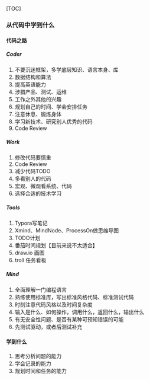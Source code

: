 [TOC]

### 从代码中学到什么

#### 代码之路

##### Coder

1.  不要沉迷框架，多学底层知识、语言本身、库
2.  数据结构和算法
3.  提高英语能力
4.  涉猎产品、测试、运维
5.  工作之外其他的兴趣
6.  规划自己的时间、学会安排任务
7.  注意休息、锻炼身体
8.  学习新技术、研究别人优秀的代码
9.  Code Review

##### Work

1.  修改代码要慎重
2.  Code Review
3.  减少代码TODO
4.  多看别人的代码
5.  宏观、微观看系统、代码
6.  选择合适的技术学习

##### Tools

1.  Typora写笔记
2.  Xmind、MindNode、ProcessOn做思维导图
3.  TODO计划
4.  番茄时间规划【目前来说不太适合】
5.  draw.io 画图
6.  troll 任务看板

##### Mind

1.  全面理解一门编程语言
2.  熟练使用标准库，写出标准风格代码、标准测试代码
3.  时刻注意代码风格以及时间复杂度
4.  输入是什么、如何操作，调用什么，返回什么，输出什么
5.  有无安全性问题、是否有某种可预知错误的可能
6.  先测试驱动，或者后测试补充

#### 学到什么

1. 思考分析问题的能力
2. 学会记录的能力
3. 规划时间和任务的能力